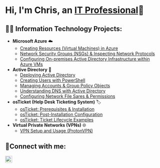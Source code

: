 <h1>Hi, I'm Chris, an <a href="https://linkedin.com/in/chrisr01">IT Professional</a>🙂</h1>

<h2>👨‍💻 Information Technology Projects:</h2>

- <b>Microsoft Azure</b> ☁️
   - [Creating Resources (Virtual Machines) in Azure](https://github.com/cyberchris01/azure-resources)
   - [Network Security Groups (NSGs) & Inspecting Network Protocols](https://github.com/cyberchris01/azure-network-protocols)
   - [Configuring On-premises Active Directory Infrastructure within Azure VMs](https://github.com/cyberchris01/configure-ad)
- <b>Active Directory</b> 🔐
  - [Deploying Active Directory](https://github.com/cyberchris01/ad-deploy)
  - [Creating Users with PowerShell](https://github.com/cyberchris01/ad-users-powershell)
  - [Managing Accounts & Group Policy Objects](https://github.com/cyberchris01/ad-group-policy-accounts)
  - [Understanding DNS with Active Directory](https://github.com/cyberchris01/ad-dns)
  - [Configuring Network File Sares & Permissions](https://github.com/cyberchris01/ad-netshares-permissions)
- <b>osTicket (Help Desk Ticketing System)</b> 🏷️
  - [osTicket: Prerequisites & Installation](https://github.com/cyberchris01/osticket-prereqs)
  - [osTicket: Post-Installation Configuration](https://github.com/cyberchris01/post-install-config)
  - [osTicket: Ticket Lifecycle Examples](https://github.com/cyberchris01/ticket-lifecycle)
- <b>Virtual Private Networks (VPNs)</b> 🌐
  - [VPN Setup and Usage (ProtonVPN)](https://github.com/cyberchris01/vpn-setup-usage)
<h2>🤳Connect with me:</h2>

[<img align="left" alt="Josh | LinkedIn" width="22px" src="https://cdn.jsdelivr.net/npm/simple-icons@v3/icons/linkedin.svg" />][linkedin]

[linkedin]: https://linkedin.com/in/chrisr01

